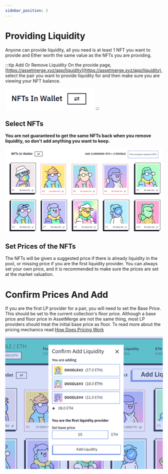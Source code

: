 ```yaml
---
sidebar_position: 3
---
```


# Providing Liquidity

Anyone can provide liquidity, all you need is at least 1 NFT you want to provide and Ether worth the same value as the NFTs you are providing.

:::tip Add Or Remove Liquidity
On the provide page, [https://assetmerge.xyz/app/liquidity](https://assetmerge.xyz/app/liquidity), select the pair you want to provide liquidity for and then make sure you are viewing your NFT balance.

![](./images/switchButton.png)
:::

## Select NFTs

**You are not guaranteed to get the same NFTs back when you remove liquidity, so don't add anything you want to keep.**

![](./images/addSelect.png)

## Set Prices of the NFTs

The NFTs will be given a suggested price if there is already liquidity in the pool, or missing price if you are the first liquidity provider.
You can always set your own price, and it is recommended to make sure the prices are set at the market valuation.

# Confirm Prices And Add

If you are the first LP provider for a pair, you will need to set the Base Price. This should be set to the current collection's floor price. Although a base price and floor price in AssetMerge are not the same thing, most LP providers should treat the initial base price as floor.
To read more about the pricing mechanics read [How Does Pricing Work](/docs/mechanics/how-does-pricing-work)

![](./images/confirmAddLiquidity.png)
